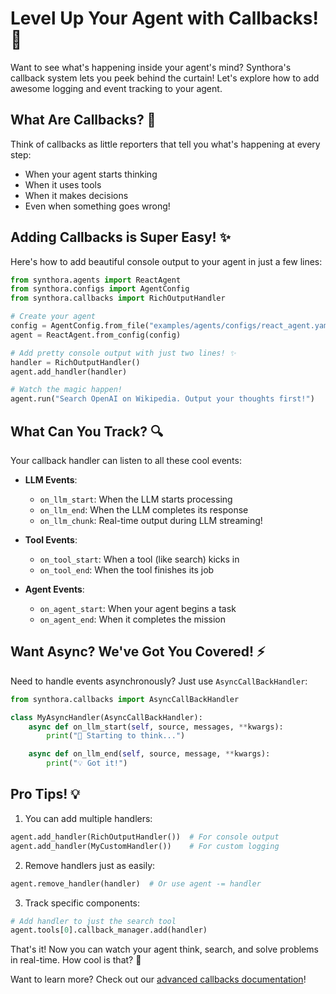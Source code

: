 <!-- LICENSE HEADER MANAGED BY add-license-header

Copyright 2024-2025 Syntropix

Licensed under the Apache License, Version 2.0 (the "License");
you may not use this file except in compliance with the License.
You may obtain a copy of the License at

    http://www.apache.org/licenses/LICENSE-2.0

Unless required by applicable law or agreed to in writing, software
distributed under the License is distributed on an "AS IS" BASIS,
WITHOUT WARRANTIES OR CONDITIONS OF ANY KIND, either express or implied.
See the License for the specific language governing permissions and
limitations under the License.
-->

# Level Up Your Agent with Callbacks! 🎯

Want to see what's happening inside your agent's mind? Synthora's callback system lets you peek behind the curtain! Let's explore how to add awesome logging and event tracking to your agent.

## What Are Callbacks? 🤔

Think of callbacks as little reporters that tell you what's happening at every step:
- When your agent starts thinking
- When it uses tools
- When it makes decisions
- Even when something goes wrong!

## Adding Callbacks is Super Easy! ✨

Here's how to add beautiful console output to your agent in just a few lines:

```python
from synthora.agents import ReactAgent
from synthora.configs import AgentConfig
from synthora.callbacks import RichOutputHandler

# Create your agent
config = AgentConfig.from_file("examples/agents/configs/react_agent.yaml")
agent = ReactAgent.from_config(config)

# Add pretty console output with just two lines! ✨
handler = RichOutputHandler()
agent.add_handler(handler)

# Watch the magic happen!
agent.run("Search OpenAI on Wikipedia. Output your thoughts first!")
```

## What Can You Track? 🔍

Your callback handler can listen to all these cool events:

- **LLM Events**:
  - `on_llm_start`: When the LLM starts processing
  - `on_llm_end`: When the LLM completes its response
  - `on_llm_chunk`: Real-time output during LLM streaming!

- **Tool Events**:
  - `on_tool_start`: When a tool (like search) kicks in
  - `on_tool_end`: When the tool finishes its job

- **Agent Events**:
  - `on_agent_start`: When your agent begins a task
  - `on_agent_end`: When it completes the mission

## Want Async? We've Got You Covered! ⚡

Need to handle events asynchronously? Just use `AsyncCallBackHandler`:

```python
from synthora.callbacks import AsyncCallBackHandler

class MyAsyncHandler(AsyncCallBackHandler):
    async def on_llm_start(self, source, messages, **kwargs):
        print("🤔 Starting to think...")

    async def on_llm_end(self, source, message, **kwargs):
        print("💡 Got it!")
```

## Pro Tips! 💡

1. You can add multiple handlers:
```python
agent.add_handler(RichOutputHandler())  # For console output
agent.add_handler(MyCustomHandler())    # For custom logging
```

2. Remove handlers just as easily:
```python
agent.remove_handler(handler)  # Or use agent -= handler
```

3. Track specific components:
```python
# Add handler to just the search tool
agent.tools[0].callback_manager.add(handler)
```

That's it! Now you can watch your agent think, search, and solve problems in real-time. How cool is that? 🌟

Want to learn more? Check out our [advanced callbacks documentation](https://synthora.readthedocs.io/)!

